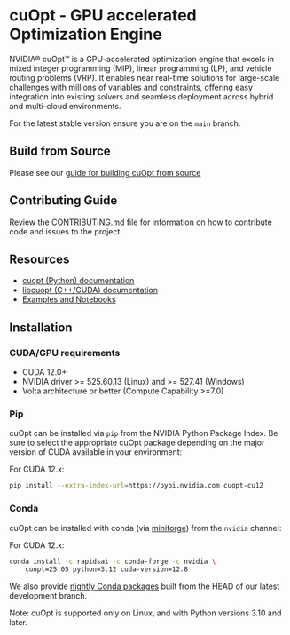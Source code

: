 # cuOpt - GPU accelerated Optimization Engine

NVIDIA® cuOpt™ is a GPU-accelerated optimization engine that excels in mixed integer programming (MIP), linear programming (LP), and vehicle routing problems (VRP). It enables near real-time solutions for large-scale challenges with millions of variables and constraints, offering easy integration into existing solvers and seamless deployment across hybrid and multi-cloud environments.

For the latest stable version ensure you are on the `main` branch.

## Build from Source

Please see our [guide for building cuOpt from source](CONTRIBUTING.md#build-nvidia-cuopt-from-source)

## Contributing Guide

Review the [CONTRIBUTING.md](CONTRIBUTING.md) file for information on how to contribute code and issues to the project.

## Resources

- [cuopt (Python) documentation](https://docs.nvidia.com/cuopt/user-guide/latest/introduction.html)
- [libcuopt (C++/CUDA) documentation](https://docs.nvidia.com/cuopt/user-guide/latest/introduction.html)
- [Examples and Notebooks](https://github.com/NVIDIA/cuopt-examples)

## Installation

### CUDA/GPU requirements

* CUDA 12.0+
* NVIDIA driver >= 525.60.13 (Linux) and >= 527.41 (Windows)
* Volta architecture or better (Compute Capability >=7.0)

### Pip

cuOpt can be installed via `pip` from the NVIDIA Python Package Index.
Be sure to select the appropriate cuOpt package depending
on the major version of CUDA available in your environment:

For CUDA 12.x:

```bash
pip install --extra-index-url=https://pypi.nvidia.com cuopt-cu12
```

### Conda

cuOpt can be installed with conda (via [miniforge](https://github.com/conda-forge/miniforge)) from the `nvidia` channel:


For CUDA 12.x:
```bash
conda install -c rapidsai -c conda-forge -c nvidia \
    cuopt=25.05 python=3.12 cuda-version=12.8
```

We also provide [nightly Conda packages](https://anaconda.org/rapidsai-nightly) built from the HEAD
of our latest development branch.

Note: cuOpt is supported only on Linux, and with Python versions 3.10 and later.
